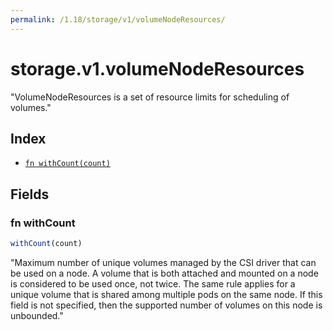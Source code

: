 ```yaml
---
permalink: /1.18/storage/v1/volumeNodeResources/
---
```


# storage.v1.volumeNodeResources

"VolumeNodeResources is a set of resource limits for scheduling of volumes."

## Index

* [`fn withCount(count)`](#fn-withcount)

## Fields

### fn withCount

```ts
withCount(count)
```

"Maximum number of unique volumes managed by the CSI driver that can be used on a node. A volume that is both attached and mounted on a node is considered to be used once, not twice. The same rule applies for a unique volume that is shared among multiple pods on the same node. If this field is not specified, then the supported number of volumes on this node is unbounded."